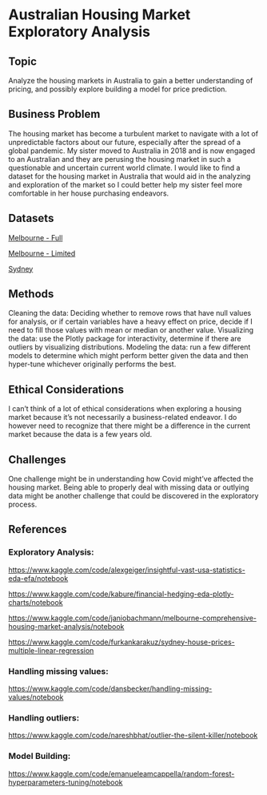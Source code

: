 # Australian Housing Market Exploratory Analysis

## Topic
Analyze the housing markets in Australia to gain a better understanding of pricing, and possibly explore building a model for price prediction.
## Business Problem
The housing market has become a turbulent market to navigate with a lot of unpredictable factors about our future, especially after the spread of a global pandemic. My sister moved to Australia in 2018 and is now engaged to an Australian and they are perusing the housing market in such a questionable and uncertain current world climate. I would like to find a dataset for the housing market in Australia that would aid in the analyzing and exploration of the market so I could better help my sister feel more comfortable in her house purchasing endeavors.
## Datasets
[Melbourne - Full](https://www.kaggle.com/anthonypino/melbourne-housing-market?select=Melbourne_housing_FULL.csv)

[Melbourne - Limited](https://www.kaggle.com/anthonypino/melbourne-housing-market?select=MELBOURNE_HOUSE_PRICES_LESS.csv)

[Sydney](https://www.kaggle.com/datasets/mihirhalai/sydney-house-prices?select=SydneyHousePrices.csv)

## Methods
Cleaning the data: Deciding whether to remove rows that have null values for analysis, or if certain variables have a heavy effect on price, decide if I need to fill those values with mean or median or another value.
Visualizing the data: use the Plotly package for interactivity, determine if there are outliers by visualizing distributions.
Modeling the data: run a few different models to determine which might perform better given the data and then hyper-tune whichever originally performs the best.
## Ethical Considerations
I can’t think of a lot of ethical considerations when exploring a housing market because it’s not necessarily a business-related endeavor. I do however need to recognize that there might be a difference in the current market because the data is a few years old.
## Challenges
One challenge might be in understanding how Covid might’ve affected the housing market. Being able to properly deal with missing data or outlying data might be another challenge that could be discovered in the exploratory process. 
## References
### Exploratory Analysis:
https://www.kaggle.com/code/alexgeiger/insightful-vast-usa-statistics-eda-efa/notebook

https://www.kaggle.com/code/kabure/financial-hedging-eda-plotly-charts/notebook

https://www.kaggle.com/code/janiobachmann/melbourne-comprehensive-housing-market-analysis/notebook

https://www.kaggle.com/code/furkankarakuz/sydney-house-prices-multiple-linear-regression

### Handling missing values: 
https://www.kaggle.com/code/dansbecker/handling-missing-values/notebook 
### Handling outliers: 
https://www.kaggle.com/code/nareshbhat/outlier-the-silent-killer/notebook 
### Model Building: 
https://www.kaggle.com/code/emanueleamcappella/random-forest-hyperparameters-tuning/notebook
